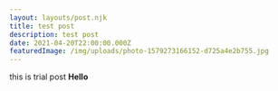 ```yaml
---
layout: layouts/post.njk
title: test post
description: test post
date: 2021-04-20T22:00:00.000Z
featuredImage: /img/uploads/photo-1579273166152-d725a4e2b755.jpg
---
```

this is trial post **Hello**